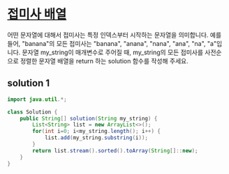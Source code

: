# [접미사 배열](https://school.programmers.co.kr/learn/courses/30/lessons/181909)

어떤 문자열에 대해서 접미사는 특정 인덱스부터 시작하는 문자열을 의미합니다. 예를 들어, "banana"의 모든 접미사는 "banana", "anana", "nana", "ana", "na", "a"입니다.
문자열 my_string이 매개변수로 주어질 때, my_string의 모든 접미사를 사전순으로 정렬한 문자열 배열을 return 하는 solution 함수를 작성해 주세요.

## solution 1

```java
import java.util.*;

class Solution {
    public String[] solution(String my_string) {
        List<String> list = new ArrayList<>();
        for(int i=0; i<my_string.length(); i++) {
            list.add(my_string.substring(i));
        }
        return list.stream().sorted().toArray(String[]::new);
    }
}
```